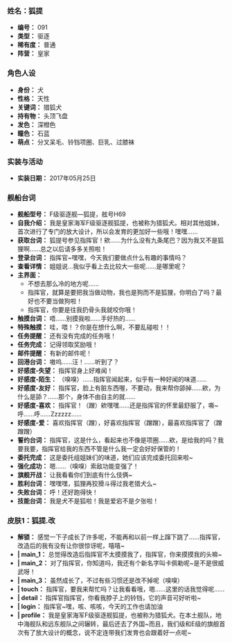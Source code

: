 ### 姓名：狐提
* **编号：** 091
* **类型：** 驱逐
* **稀有度：** 普通
* **阵营：** 皇家


### 角色人设
* **身份：** 犬
* **性格：** 天性
* **关键词：** 猎狐犬
* **持有物：** 头顶飞盘
* **发色：** 深橙色
* **瞳色：** 石蓝
* **萌点：** 分叉呆毛、铃铛项圈、巨乳、过膝袜


### 实装与活动
* **实装日期：** 2017年05月25日


### 舰船台词
* **舰船型号：** F级驱逐舰—狐提，舷号H69
* **自我介绍：** 我是皇家海军F级驱逐舰狐提，也被称为猎狐犬。相对其他姐妹，首次进行了专门的放大设计，所以会发育的更加好一些哦！嘿嘿……
* **获取台词：** 狐提号参见指挥官！欸……为什么没有九条尾巴？因为我又不是狐狸啊……总之以后请多多关照啦！
* **登录台词：** 指挥官~嘿嘿，今天我们要做点什么有趣的事情吗？
* **查看详情：** 姐姐说…我似乎看上去比较大一些呢……是哪里呢？
* **主界面：**
  * 不想去那么冷的地方呢……
  * 指挥官，就算是要把我当做动物，我也是狗而不是狐狸，你明白了吗？最好也不要当做狗啦！
  * 指挥官，你要是往我扔骨头我就咬你哦！
* **触摸台词：** 唔……别摸我啦……手好热的……
* **特殊触摸：** 哇，喂！？你是在想什么啊，不要乱碰啦！！
* **任务提醒：** 还有没有完成的任务哦！
* **任务完成：** 记得领取奖励哦！
* **邮件提醒：** 有新的邮件呢！
* **回港台词：** 嗷呜……汪！……听到了？
* **好感度-失望：** 指挥官身上好难闻！
* **好感度-陌生：** （嗅嗅）……指挥官闻起来，似乎有一种好闻的味道……
* **好感度-友好：** 指挥官，脸上有脏东西喔，不要动，我来帮你舔掉……欸，为什么是舔？……那个，身体不由自主的就……
* **好感度-喜欢：** 指挥官！（蹭）欸嘿嘿……还是指挥官的怀里最舒服了，嘶~呼……呼……Zzzzzz……
* **好感度-爱：** 喜欢指挥官（蹭），好喜欢指挥官（蹭蹭），最喜欢指挥官了（蹭蹭蹭）
* **誓约台词：** 指挥官，这是什么，看起来也不像是项圈……欸，是给我的吗？我要我要，指挥官给我的东西不管是什么我一定会好好保管的！
* **委托完成：** 这是委托组姐妹们的味道，她们应该完成委托回来啦~
* **强化成功：** 嗯……（嗅嗅）索敌功能变强了！
* **旗舰开战：** 让我看看你们到底有什么伎俩~
* **胜利台词：** 嘿嘿嘿，狐狸再狡猾斗得过我老猎犬么~
* **失败台词：** 呼！还好跑得快！
* **技能台词：** 我是犬不是狐啦！我是爱宕不是夕张啦！


### 皮肤1：狐提.改
* **解锁：** 感觉一下子成长了许多呢，不能再和以前一样上蹿下跳了……指挥官，改造后的我有没有让你很惊讶呢，嘻嘻~
* **| main_1：** 总觉得改造后指挥官不太摸摸我了，指挥官，你来摸摸我的头嘛~
* **| main_2：** 对了指挥官，你知道吗，我还有个新名字叫卡佩勒呢~是不是很威武呀！
* **| main_3：** 虽然成长了，不过有些习惯还是改不掉呢（嗅嗅）
* **| touch：** 指挥官，要我来帮忙吗？让我看看哦，嗯……这里的话我觉得呢……
* **| detail：** 指挥官指挥官，你看我脖子上的铃铛，它的声音可好听啦~
* **| login：** 指挥官~嘿，咳、咳咳，今天的工作也请加油
* **| profile：** 我是皇家海军F级驱逐舰狐提，也被称为猎狐犬。在本土舰队，地中海舰队和远东舰队之间辗转，最后还去了外国~而且，我们级和E级的旗舰首次有了放大设计的概念，说不定连带我们发育也会跟着好一点呢~
